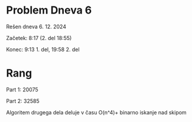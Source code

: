 # Problem Dneva 6

Rešen dneva 6. 12. 2024

Začetek: 8:17 (2. del 18:55)

Konec: 9:13 1. del, 19:58 2. del

# Rang

Part 1: 20075

Part 2: 32585

Algoritem drugega dela deluje v času O(n^4)+ binarno iskanje nad skipom